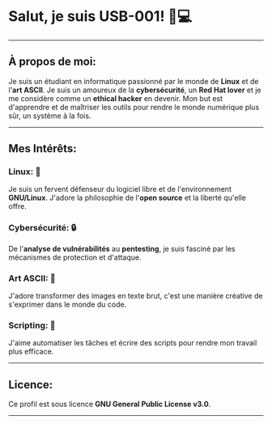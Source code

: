# Salut, je suis USB-001\! 👋💻

---

## À propos de moi:

Je suis un étudiant en informatique passionné par le monde de **Linux** et de l'**art ASCII**. Je suis un amoureux de la **cybersécurité**, un <span style="color:\#FF0000;">**Red Hat lover**</span> et je me considère comme un <span style="color:\#FFD700;">**ethical hacker**</span> en devenir. Mon but est d'apprendre et de maîtriser les outils pour rendre le monde numérique plus sûr, un système à la fois.

---

## Mes Intérêts:

### Linux: 🐧

Je suis un fervent défenseur du logiciel libre et de l'environnement **GNU/Linux**. J'adore la philosophie de l'**open source** et la liberté qu'elle offre.

### Cybersécurité: 🔒

De l'**analyse de vulnérabilités** au **pentesting**, je suis fasciné par les mécanismes de protection et d'attaque.

### Art ASCII: 🎨

J'adore transformer des images en texte brut, c'est une manière créative de s'exprimer dans le monde du code.

### Scripting: 📝

J'aime automatiser les tâches et écrire des scripts pour rendre mon travail plus efficace.

---

## Licence:

Ce profil est sous licence **<span style="color:\#FF0000;">GNU General Public License v3.0</span>**.

---
